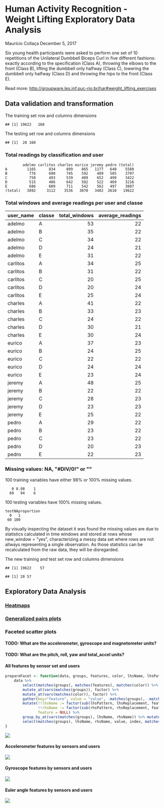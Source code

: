Human Activity Recognition - Weight Lifting Exploratory Data Analysis
================
Maurício Collaça
December 5, 2017

Six young health participants were asked to perform one set of 10 repetitions of the Unilateral Dumbbell Biceps Curl in five different fashions: exactly according to the specification (Class A), throwing the elbows to the front (Class B), lifting the dumbbell only halfway (Class C), lowering the dumbbell only halfway (Class D) and throwing the hips to the front (Class E).

Read more: <http://groupware.les.inf.puc-rio.br/har#weight_lifting_exercises>

Data validation and transformation
----------------------------------

The training set row and columns dimensions

    ## [1] 19622   160

The testing set row and columns dimensions

    ## [1]  20 160

### Total readings by classification and user

            adelmo carlitos charles eurico jeremy pedro (total)
    A         1165      834     899    865   1177   640    5580
    B          776      690     745    592    489   505    3797
    C          750      493     539    489    652   499    3422
    D          515      486     642    582    522   469    3216
    E          686      609     711    542    562   497    3607
    (total)   3892     3112    3536   3070   3402  2610   19622

### Total windows and average readings per user and classe

| user\_name | classe |  total\_windows|  average\_readings|
|:-----------|:-------|---------------:|------------------:|
| adelmo     | A      |              53|                 22|
| adelmo     | B      |              35|                 22|
| adelmo     | C      |              34|                 22|
| adelmo     | D      |              24|                 21|
| adelmo     | E      |              31|                 22|
| carlitos   | A      |              34|                 25|
| carlitos   | B      |              31|                 22|
| carlitos   | C      |              20|                 25|
| carlitos   | D      |              20|                 24|
| carlitos   | E      |              25|                 24|
| charles    | A      |              41|                 22|
| charles    | B      |              33|                 23|
| charles    | C      |              24|                 22|
| charles    | D      |              30|                 21|
| charles    | E      |              30|                 24|
| eurico     | A      |              37|                 23|
| eurico     | B      |              24|                 25|
| eurico     | C      |              22|                 22|
| eurico     | D      |              24|                 24|
| eurico     | E      |              23|                 24|
| jeremy     | A      |              48|                 25|
| jeremy     | B      |              22|                 22|
| jeremy     | C      |              28|                 23|
| jeremy     | D      |              23|                 23|
| jeremy     | E      |              25|                 22|
| pedro      | A      |              29|                 22|
| pedro      | B      |              23|                 22|
| pedro      | C      |              23|                 22|
| pedro      | D      |              20|                 23|
| pedro      | E      |              22|                 23|

### Missing values: NA, "\#DIV/0!" or ""

100 training variables have either 98% or 100% missing values.


       0 0.98    1 
      60   94    6 

100 testing variables have 100% missing values.

    testNAproportion
      0   1 
     60 100 

By visually inspecting the dataset it was found the missing values are due to statistics calculated in time windows and stored at rows whose new\_window = "yes", characterizing a messy data set where rows are not allways representing a single observation. As those statistics can be recalculated from the raw data, they will be disregarded.

The new training and test set row and columns dimensions

    ## [1] 19622    57

    ## [1] 20 57

Exploratory Data Analysis
-------------------------

### [Heatmaps](HAR-WLE-heatmaps)

### [Generalized pairs plots](HAR-WLE-heatmaps)

### Faceted scatter plots

#### TODO: What are the accelerometer, gyroscope and magnetometer units?

#### TODO: What are the pitch, roll, yaw and total\_accel units?

#### All features by sensor set and users

``` r
prepareFacet <- function(data, groups, features, color, lhsName, lhsPattern, lhsReplacement, rhsName, rhsPattern, rhsReplacement) {
    data %>%
        select(matches(groups), matches(features), matches(color)) %>%
        mutate_at(vars(matches(groups)), factor) %>%
        mutate_at(vars(matches(color)), factor) %>%
        gather(key="feature", value = "value", -matches(groups), -matches(color), factor_key = TRUE) %>%
        mutate(!!lhsName := factor(sub(lhsPattern, lhsReplacement, feature)),
               !!rhsName := factor(sub(rhsPattern, rhsReplacement, feature)),
               feature = NULL) %>%
        group_by_at(vars(matches(groups), lhsName, rhsName)) %>% mutate(index=row_number()) %>% ungroup() %>%
        select(matches(groups), lhsName, rhsName, value, index, matches(color)) # %>% arrange() %>% ???
}
```

![](HAR-WLE-EDA_files/figure-markdown_github/allFeatures-1.png)

#### Accelerometer features by sensors and users

![](HAR-WLE-EDA_files/figure-markdown_github/accelerometerFeature-1.png)

#### Gyroscope features by sensors and users

![](HAR-WLE-EDA_files/figure-markdown_github/gyroscopeFeature-1.png)

#### Euler angle features by sensors and users

![](HAR-WLE-EDA_files/figure-markdown_github/eulerAngleFeatures-1.png)
